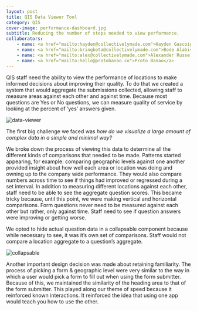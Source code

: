 ```yaml
---
layout: post
title: QIS Data Viewer Tool
category: QIS
cover-image: performance-dashboard.jpg
subtitle: Reducing the number of steps needed to view performance.
collaborators:
    - name: <a href="mailto:hayden@collectivelymade.com">Hayden Gascoigne</a>
    - name: <a href="mailto:bringbota@collectivelymade.com">Bode Alabi</a>
    - name: <a href="mailto:alex@collectivelymade.com">Alexander Russell</a>
    - name: <a href="mailto:hello@protobanao.co">Proto Banao</a>
---
```

QIS staff need the ability to view the performance of locations to make informed decisions about improving their quality. To do that we created a system that would aggregate the submissions collected, allowing staff to measure areas against each other and against time. Because most questions are Yes or No questions, we can measure quality of service by looking at the percent of ‘yes’ answers given.

<img src="{{ site.baseurl }}/img/data-viewer-1.png" alt="data-viewer" />

The first big challenge we faced was <i>how do we visualize a large amount of complex data in a simple and minimal way?</i> 

We broke down the process of viewing this data to determine all the different kinds of comparisons that needed to be made. Patterns started appearing, for example: comparing geographic levels against one another provided insight about how well each area or location was doing and owning up to the company wide performance. They would also compare numbers across time to see if things had improved or regressed during a set interval. In addition to measuring different locations against each other, staff need to be able to see the aggregate question scores. This became tricky because, until this point, we were making vertical and horizontal comparisons. Form questions never need to be measured against each other but rather, only against time. Staff need to see if question answers were improving or getting worse.

We opted to hide actual question data in a collapsable component because while necessary to see, it was it’s own set of comparisons. Staff would not compare a location aggregate to a question’s aggregate.

<img src="{{ site.baseurl }}/img/collapsable.gif" alt="collapsable" />

Another important design decision was made about retaining familiarity. The process of picking a form & geographic level were very similar to the way in which a user would pick a form to fill out when using the form submitter. Because of this, we maintained the similarity of the heading area to that of the form submitter. This played along our theme of speed because it reinforced known interactions. It reinforced the idea that using one app would teach you how to use the other.
